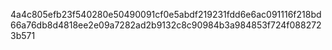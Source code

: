 4a4c805efb23f540280e50490091cf0e5abdf219231fdd6e6ac091116f218bd66a76db8d4818ee2e09a7282ad2b9132c8c90984b3a984853f724f0882723b571
